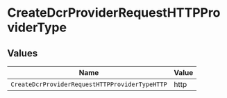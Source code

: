 # CreateDcrProviderRequestHTTPProviderType


## Values

| Name                                           | Value                                          |
| ---------------------------------------------- | ---------------------------------------------- |
| `CreateDcrProviderRequestHTTPProviderTypeHTTP` | http                                           |